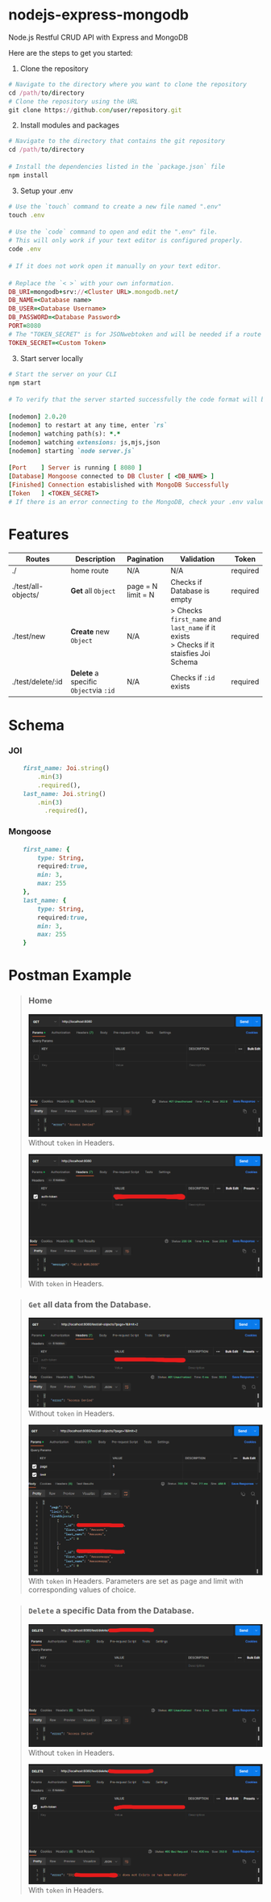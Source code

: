# nodejs-express-mongodb
Node.js Restful CRUD API with Express and MongoDB

Here are the steps to get you started:
1. Clone the repository
````ruby
# Navigate to the directory where you want to clone the repository
cd /path/to/directory
# Clone the repository using the URL
git clone https://github.com/user/repository.git
````
2. Install modules and packages 
````ruby
# Navigate to the directory that contains the git repository
cd /path/to/directory

# Install the dependencies listed in the `package.json` file
npm install
````
3. Setup your .env 
````ruby
# Use the `touch` command to create a new file named ".env"
touch .env

# Use the `code` command to open and edit the ".env" file. 
# This will only work if your text editor is configured properly.
code .env

# If it does not work open it manually on your text editor.

# Replace the `< >` with your own information.
DB_URI=mongodb+srv://<Cluster URL>.mongodb.net/
DB_NAME=<Database name>
DB_USER=<Database Username>
DB_PASSWORD=<Database Password>
PORT=8080
# The "TOKEN_SECRET" is for JSONwebtoken and will be needed if a route requires an authorization token.
TOKEN_SECRET=<Custom Token>
````
3. Start server locally
````ruby
# Start the server on your CLI
npm start

# To verify that the server started successfully the code format will be this

[nodemon] 2.0.20
[nodemon] to restart at any time, enter `rs`
[nodemon] watching path(s): *.*
[nodemon] watching extensions: js,mjs,json
[nodemon] starting `node server.js`

[Port    ] Server is running [ 8080 ]
[Database] Mongoose connected to DB Cluster [ <DB_NAME> ]
[Finished] Connection estabislished with MongoDB Successfully
[Token   ] <TOKEN_SECRET>
# If there is an error connecting to the MongoDB, check your .env values.

````

# Features

| Routes       | Description   | Pagination | Validation | Token    |
|---|---|---|---|---|
| ./  | home route  |  N/A  | N/A  | required |
| ./test/all-objects/  | **Get** all `Object`    | page = N <br> limit = N  | Checks if Database is empty | required |
| ./test/new           | **Create** new `Object` | N/A  | > Checks `first_name` and `last_name` if it exists <br> > Checks if it staisfies Joi Schema  | required |
| ./test/delete/:id    | **Delete** a specific `Object`via `:id`| N/A  | Checks if `:id` exists | required |

# Schema

### JOI

````ruby
    first_name: Joi.string()
        .min(3)
        .required(),
    last_name: Joi.string()
        .min(3)
          .required(),
````
### Mongoose

````ruby
    first_name: {
        type: String,
        required:true,
        min: 3,
        max: 255
    },
    last_name: {
        type: String,
        required:true,
        min: 3,
        max: 255
    }
````
# Postman Example
>### Home
>![](img/1.png)
> Without `token` in Headers.
>
>![](img/2.png)
> With `token` in Headers.

>### `Get` all data from the Database.
>![](img/4.png)
> Without `token` in Headers.
>
>![](img/3.png)
> With `token` in Headers. Parameters are set as page and limit with corresponding values of choice.

>### `Delete` a specific Data from the Database.
>![](img/5.png)
> Without `token` in Headers.
>
>![](img/6.png)
> With `token` in Headers.
